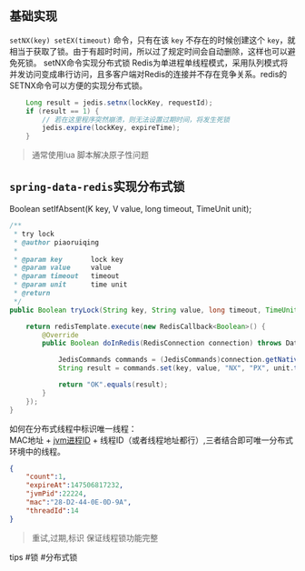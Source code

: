 

## 基础实现

`setNX(key) setEX(timeout)` 命令，只有在该 `key` 不存在的时候创建这个 `key`，就相当于获取了锁。由于有超时时间，所以过了规定时间会自动删除，这样也可以避免死锁。
 setNX命令实现分布式锁
Redis为单进程单线程模式，采用队列模式将并发访问变成串行访问，且多客户端对Redis的连接并不存在竞争关系。redis的SETNX命令可以方便的实现分布式锁。

```java
    Long result = jedis.setnx(lockKey, requestId);
    if (result == 1) {
        // 若在这里程序突然崩溃，则无法设置过期时间，将发生死锁
        jedis.expire(lockKey, expireTime);
    }
```

>通常使用lua 脚本解决原子性问题



## `spring-data-redis`实现分布式锁
Boolean setIfAbsent(K key, V value, long timeout, TimeUnit unit);

```java
/**
 * try lock
 * @author piaoruiqing
 * 
 * @param key       lock key
 * @param value     value
 * @param timeout   timeout
 * @param unit      time unit
 * @return 
 */
public Boolean tryLock(String key, String value, long timeout, TimeUnit unit) {

    return redisTemplate.execute(new RedisCallback<Boolean>() {
        @Override
        public Boolean doInRedis(RedisConnection connection) throws DataAccessException {

            JedisCommands commands = (JedisCommands)connection.getNativeConnection();
            String result = commands.set(key, value, "NX", "PX", unit.toMillis(timeout));

            return "OK".equals(result);
        }
    });
}
```

如何在分布式线程中标识唯一线程：  
MAC地址 + [jvm进程ID](http://lixiaohui.iteye.com/blog/2324049) + 线程ID（或者线程地址都行）,三者结合即可唯一分布式环境中的线程。


```json
{
    "count":1,
    "expireAt":147506817232,
    "jvmPid":22224,
    "mac":"28-D2-44-0E-0D-9A",
    "threadId":14
}
```

>重试,过期,标识 保证线程锁功能完整


tips #锁  #分布式锁